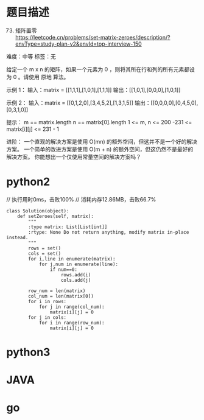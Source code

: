# 题目描述

73. 矩阵置零  
https://leetcode.cn/problems/set-matrix-zeroes/description/?envType=study-plan-v2&envId=top-interview-150  

难度：中等
标签：无

给定一个 m x n 的矩阵，如果一个元素为 0 ，则将其所在行和列的所有元素都设为 0 。请使用 原地 算法。

示例 1：
输入：matrix = [[1,1,1],[1,0,1],[1,1,1]]
输出：[[1,0,1],[0,0,0],[1,0,1]]

示例 2：
输入：matrix = [[0,1,2,0],[3,4,5,2],[1,3,1,5]]
输出：[[0,0,0,0],[0,4,5,0],[0,3,1,0]]

提示：
m == matrix.length
n == matrix[0].length
1 <= m, n <= 200
-231 <= matrix[i][j] <= 231 - 1

进阶：
一个直观的解决方案是使用  O(mn) 的额外空间，但这并不是一个好的解决方案。
一个简单的改进方案是使用 O(m + n) 的额外空间，但这仍然不是最好的解决方案。
你能想出一个仅使用常量空间的解决方案吗？


# python2

// 执行用时0ms，击败100%
// 消耗内存12.86MB，击败66.7%
```
class Solution(object):
    def setZeroes(self, matrix):
        """
        :type matrix: List[List[int]]
        :rtype: None Do not return anything, modify matrix in-place instead.
        """
        rows = set()
        cols = set()
        for i,line in enumerate(matrix):
            for j,num in enumerate(line):
                if num==0:
                    rows.add(i)
                    cols.add(j)
        
        row_num = len(matrix)
        col_num = len(matrix[0])
        for i in rows:
            for j in range(col_num):
                matrix[i][j] = 0
        for j in cols:
            for i in range(row_num):
                matrix[i][j] = 0
```

# python3 

# JAVA

# go

